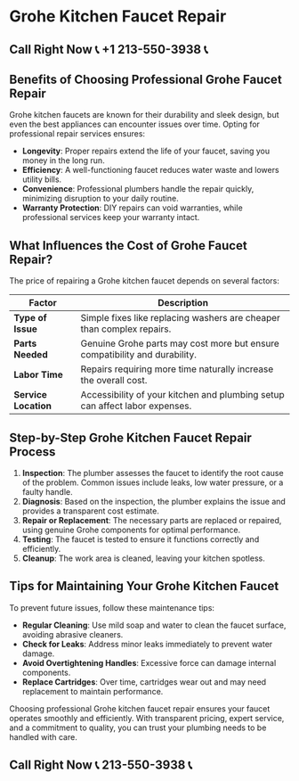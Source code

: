 # Grohe Kitchen Faucet Repair

## Call Right Now 📞 +1 213-550-3938 📞

## Benefits of Choosing Professional Grohe Faucet Repair  

Grohe kitchen faucets are known for their durability and sleek design, but even the best appliances can encounter issues over time. Opting for professional repair services ensures:  

- **Longevity**: Proper repairs extend the life of your faucet, saving you money in the long run.  
- **Efficiency**: A well-functioning faucet reduces water waste and lowers utility bills.  
- **Convenience**: Professional plumbers handle the repair quickly, minimizing disruption to your daily routine.  
- **Warranty Protection**: DIY repairs can void warranties, while professional services keep your warranty intact.  

## What Influences the Cost of Grohe Faucet Repair?  

The price of repairing a Grohe kitchen faucet depends on several factors:  

| **Factor**               | **Description**                                                                 |  
|--------------------------|-------------------------------------------------------------------------------|  
| **Type of Issue**         | Simple fixes like replacing washers are cheaper than complex repairs.         |  
| **Parts Needed**          | Genuine Grohe parts may cost more but ensure compatibility and durability.   |  
| **Labor Time**            | Repairs requiring more time naturally increase the overall cost.             |  
| **Service Location**      | Accessibility of your kitchen and plumbing setup can affect labor expenses.  |  

## Step-by-Step Grohe Kitchen Faucet Repair Process  

1. **Inspection**: The plumber assesses the faucet to identify the root cause of the problem. Common issues include leaks, low water pressure, or a faulty handle.  
2. **Diagnosis**: Based on the inspection, the plumber explains the issue and provides a transparent cost estimate.  
3. **Repair or Replacement**: The necessary parts are replaced or repaired, using genuine Grohe components for optimal performance.  
4. **Testing**: The faucet is tested to ensure it functions correctly and efficiently.  
5. **Cleanup**: The work area is cleaned, leaving your kitchen spotless.  

## Tips for Maintaining Your Grohe Kitchen Faucet  

To prevent future issues, follow these maintenance tips:  

- **Regular Cleaning**: Use mild soap and water to clean the faucet surface, avoiding abrasive cleaners.  
- **Check for Leaks**: Address minor leaks immediately to prevent water damage.  
- **Avoid Overtightening Handles**: Excessive force can damage internal components.  
- **Replace Cartridges**: Over time, cartridges wear out and may need replacement to maintain performance.  

Choosing professional Grohe kitchen faucet repair ensures your faucet operates smoothly and efficiently. With transparent pricing, expert service, and a commitment to quality, you can trust your plumbing needs to be handled with care.
## Call Right Now 📞 213-550-3938 📞